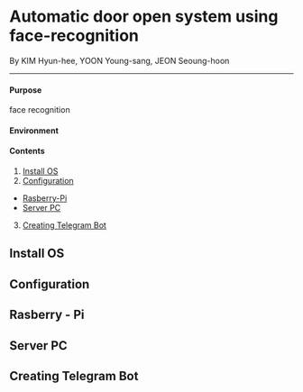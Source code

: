 # Automatic door open system using face-recognition

By KIM Hyun-hee, YOON Young-sang, JEON Seoung-hoon
* * *
#### Purpose

face recognition

#### Environment

#### Contents
 1. [Install OS](#INSTALL)
 2. [Configuration](#CONFIGURATION)
  - [Rasberry-Pi](#RASP)
  - [Server PC](#SERVER)
 3. [Creating Telegram Bot](#TELEGRAM)
## Install OS <a id="INSTALL"></a>
## Configuration <a id="CONFIGURATION"></a>
 ## Rasberry - Pi <a id="RASP"></a>
 ## Server PC <a id="SERVER"></a>
## Creating Telegram Bot <a id="TELEGRAM"></a>
